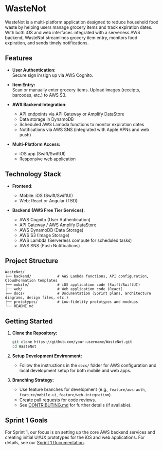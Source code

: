 # WasteNot

WasteNot is a multi-platform application designed to reduce household food waste by helping users manage grocery items and track expiration dates. With both iOS and web interfaces integrated with a serverless AWS backend, WasteNot streamlines grocery item entry, monitors food expiration, and sends timely notifications.

## Features

- **User Authentication:**  
  Secure sign in/sign up via AWS Cognito.

- **Item Entry:**  
  Scan or manually enter grocery items. Upload images (receipts, barcodes, etc.) to AWS S3.

- **AWS Backend Integration:**

  - API endpoints via API Gateway or Amplify DataStore
  - Data storage in DynamoDB
  - Scheduled AWS Lambda functions to monitor expiration dates
  - Notifications via AWS SNS (integrated with Apple APNs and web push)

- **Multi-Platform Access:**
  - iOS app (Swift/SwiftUI)
  - Responsive web application

## Technology Stack

- **Frontend:**

  - Mobile: iOS (Swift/SwiftUI)
  - Web: React or Angular (TBD)

- **Backend (AWS Free Tier Services):**
  - AWS Cognito (User Authentication)
  - API Gateway / AWS Amplify DataStore
  - AWS DynamoDB (Data Storage)
  - AWS S3 (Image Storage)
  - AWS Lambda (Serverless compute for scheduled tasks)
  - AWS SNS (Push Notifications)

## Project Structure

```
WasteNot/
├── backend/            # AWS Lambda functions, API configuration, CloudFormation templates
├── mobile/             # iOS application code (Swift/SwiftUI)
├── web/                # Web application code (React)
├── docs/               # Documentation (Sprint plans, architecture diagrams, design files, etc.)
├── prototypes/         # Low-fidelity prototypes and mockups
└── README.md
```

## Getting Started

1. **Clone the Repository:**

   ```bash
   git clone https://github.com/your-username/WasteNot.git
   cd WasteNot
   ```

2. **Setup Development Environment:**

   - Follow the instructions in the `docs/` folder for AWS configuration and local development setup for both mobile and web apps.

3. **Branching Strategy:**
   - Use feature branches for development (e.g., `feature/aws-auth`, `feature/mobile-ui`, `feature/web-integration`).
   - Create pull requests for code reviews.
   - See [CONTRIBUTING.md](CONTRIBUTING.md) for further details (if available).

## Sprint 1 Goals

For Sprint 1, our focus is on setting up the core AWS backend services and creating initial UI/UX prototypes for the iOS and web applications. For details, see our [Sprint 1 Documentation](docs/Sprint1.md).
